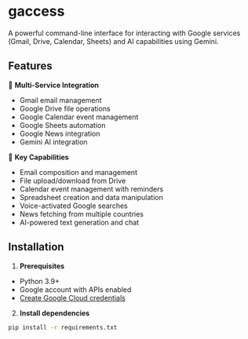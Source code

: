 # gaccess

A powerful command-line interface for interacting with Google services (Gmail, Drive, Calendar, Sheets) and AI capabilities using Gemini.

## Features

📌 **Multi-Service Integration**
- Gmail email management
- Google Drive file operations
- Google Calendar event management
- Google Sheets automation
- Google News integration
- Gemini AI integration

📌 **Key Capabilities**
- Email composition and management
- File upload/download from Drive
- Calendar event management with reminders
- Spreadsheet creation and data manipulation
- Voice-activated Google searches
- News fetching from multiple countries
- AI-powered text generation and chat

## Installation

1. **Prerequisites**
- Python 3.9+
- Google account with APIs enabled
- [Create Google Cloud credentials](https://console.cloud.google.com/)

2. **Install dependencies**
```bash
pip install -r requirements.txt